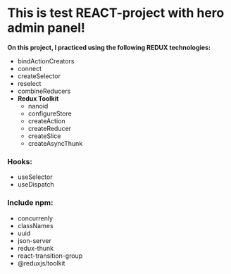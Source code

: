 # This is test REACT-project with hero admin panel!<br>
__On this project, I practiced using the following REDUX technologies:__
- bindActionCreators
- connect
- createSelector
- reselect
- combineReducers
- __Redux Toolkit__
    - nanoid
    - configureStore
    - createAction
    - createReducer
    - createSlice
    - createAsyncThunk
### Hooks:
- useSelector
- useDispatch
### Include npm:
- concurrenly
- classNames
- uuid
- json-server
- redux-thunk
- react-transition-group
- @reduxjs/toolkit